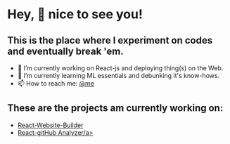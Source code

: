 # Hey, 👋 nice to see you! 
 ## This is the place where I experiment on codes and eventually break 'em.
 - 🔭 I’m currently working on React-js and deploying thing(s) on the Web.
 - 🌱 I’m currently learning ML essentials and debunking it's know-hows.
 - 📫 How to reach me: <a href="mailto:yash.bhanushali@sakec.ac.in">@me</a>
 ## These are the projects am currently working on:
 - <a href="https://github.com/dhyey-shah/react-website-builder">React-Website-Builder</a> 
 - <a href="https://github.com/yash11213018/react-gitAnalyzer">React-gitHub Analyzer/a> 
 

<!--
**yash11213018/yash11213018** is a ✨ _special_ ✨ repository because its `README.md` (this file) appears on your GitHub profile.

Here are some ideas to get you started:

- 🔭 I’m currently working on ...
- 🌱 I’m currently learning ...
- 👯 I’m looking to collaborate on ...
- 🤔 I’m looking for help with ...
- 💬 Ask me about ...
- 📫 How to reach me: ...
- 😄 Pronouns: ...
- ⚡ Fun fact: ...
-->
